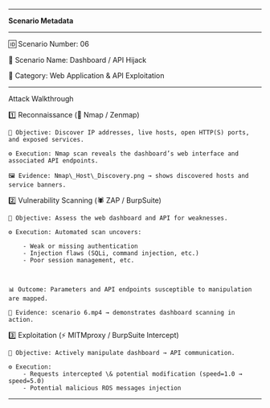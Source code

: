 -------------------------------------------------------------------------------------------------------------------------

**Scenario Metadata**

-------------------------------------------------------------------------------------------------------------------------


🆔 Scenario Number: 06

📝 Scenario Name: Dashboard / API Hijack

📂 Category: Web Application \& API Exploitation


-------------------------------------------------------------------------------------------------------------------------



Attack Walkthrough



1️⃣ Reconnaissance (🔎 Nmap / Zenmap)



	🎯 Objective: Discover IP addresses, live hosts, open HTTP(S) ports, and exposed services.

	⚙️ Execution: Nmap scan reveals the dashboard’s web interface and associated API endpoints.

	🖼 Evidence: Nmap\_Host\_Discovery.png → shows discovered hosts and service banners.



2️⃣ Vulnerability Scanning (🕷 ZAP / BurpSuite)



	🎯 Objective: Assess the web dashboard and API for weaknesses.

	⚙️ Execution: Automated scan uncovers:

		- Weak or missing authentication
		- Injection flaws (SQLi, command injection, etc.)
		- Poor session management, etc.



	📊 Outcome: Parameters and API endpoints susceptible to manipulation are mapped.

	🎥 Evidence: scenario 6.mp4 → demonstrates dashboard scanning in action.



3️⃣ Exploitation (⚡ MITMproxy / BurpSuite Intercept)



	🎯 Objective: Actively manipulate dashboard → API communication.

	⚙️ Execution: 
		- Requests intercepted \& potential modification (speed=1.0 → speed=5.0) 
		- Potential malicious ROS messages injection

---------------------------------------------------------------------------------------------------------------------

